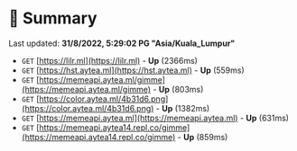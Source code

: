 # 📖 Summary
Last updated: **31/8/2022, 5:29:02 PG "Asia/Kuala_Lumpur"**

- `GET` [https://lilr.ml](https://lilr.ml) - **Up** (2366ms)
- `GET` [https://hst.aytea.ml](https://hst.aytea.ml) - **Up** (559ms)
- `GET` [https://memeapi.aytea.ml/gimme](https://memeapi.aytea.ml/gimme) - **Up** (803ms)
- `GET` [https://color.aytea.ml/4b31d6.png](https://color.aytea.ml/4b31d6.png) - **Up** (1382ms)
- `GET` [https://memeapi.aytea.ml](https://memeapi.aytea.ml) - **Up** (631ms)
- `GET` [https://memeapi.aytea14.repl.co/gimme](https://memeapi.aytea14.repl.co/gimme) - **Up** (859ms)
